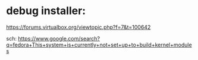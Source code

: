 # debug installer:
https://forums.virtualbox.org/viewtopic.php?f=7&t=100642


sch: https://www.google.com/search?q=fedora+This+system+is+currently+not+set+up+to+build+kernel+modules
